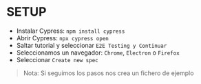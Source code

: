 # SETUP
- Instalar Cypress: `npm install cypress`
- Abrir Cypress: `npx cypress open` 
- Saltar tutorial y seleccionar `E2E Testing y Continuar`
- Seleccionamos un navegador: `Chrome`, `Electron` o `Firefox`
- Seleccionar `Create new spec`
> Nota: Si seguimos los pasos nos crea un fichero de ejemplo


